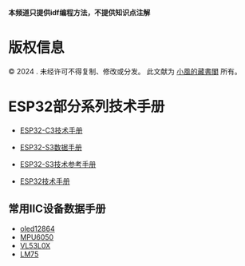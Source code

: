 **本频道只提供idf编程方法，不提供知识点注解**

# 版权信息

© 2024 . 未经许可不得复制、修改或分发。 此文献为 [小風的藏書閣](https://t.me/xfp2333)  所有。

# ESP32部分系列技术手册
- [ESP32-C3技术手册](/PDF/ESP32-C3.pdf)

- [ESP32-S3数据手册](/PDF/esp32-s3_datasheet_cn.pdf)
- [ESP32-S3技术参考手册](/PDF/esp32-s3_technical_reference_manual_cn.pdf)

- [ESP32技术手册](/PDF/ESP32.pdf)

## 常用IIC设备数据手册
- [oled12864](/PDF/OLED12864.pdf)
- [MPU6050](/PDF/MPU6050.pdf)
- [VL53L0X](/PDF/VL53L0X.pdf)
- [LM75](/PDF/LM75.pdf)